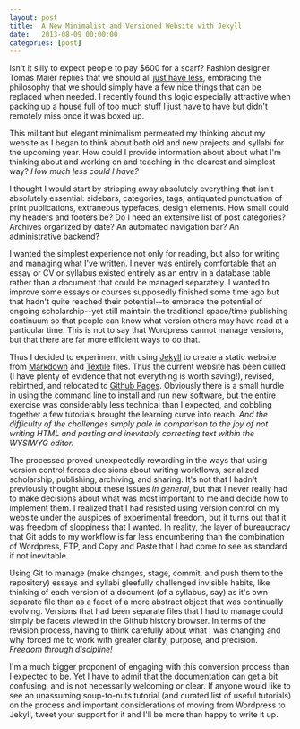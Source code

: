 ```yaml
---
layout: post
title:  A New Minimalist and Versioned Website with Jekyll
date:   2013-08-09 00:00:00
categories: [post]
---
```


Isn't it silly to expect people to pay $600 for a scarf? Fashion designer Tomas Maier replies that we should all [just have less](http://www.newyorker.com/reporting/2011/01/03/110103fa_fact_colapinto), embracing the philosophy that we should simply have a few nice things that can be replaced when needed. I recently found this logic especially attractive when packing up a house full of too much stuff I just have to have but didn't remotely miss once it was boxed up.

This militant but elegant minimalism permeated my thinking about my website as I began to think about both old and new projects and syllabi for the upcoming year. How could I provide information about about what I'm thinking about and working on and teaching in the clearest and simplest way? _How much less could I have?_

I thought I would start by stripping away absolutely everything that isn't absolutely essential: sidebars, categories, tags, antiquated punctuation of print publications, extraneous typefaces, design elements. How small could my headers and footers be? Do I need an extensive list of post categories? Archives organized by date? An automated navigation bar? An administrative backend?

I wanted the simplest experience not only for reading, but also for writing and managing what I've written. I never was entirely comfortable that an essay or CV or syllabus existed entirely as an entry in a database table rather than a document that could be managed separately. I wanted to improve some essays or courses supposedly finished some time ago but that hadn't quite reached their potential--to embrace the potential of ongoing scholarship--yet still maintain the traditional space/time publishing continuum so that people can know what version others may have read at a particular time. This is not to say that Wordpress cannot manage versions, but that there are far more efficient ways to do that.

Thus I decided to experiment with using [Jekyll](http://jekyllrb.com/) to create a static website from [Markdown](http://daringfireball.net/projects/markdown/) and [Textile](http://redcloth.org/textile) files. Thus the current website has been culled (I have plenty of evidence that not everything is worth saving!), revised, rebirthed, and relocated to [Github Pages](http://pages.github.com/). Obviously there is a small hurdle in using the command line to install and run new software, but the entire exercise was considerably less technical than I expected, and cobbling together a few tutorials brought the learning curve into reach. *And the difficulty of the challenges simply pale in comparison to the joy of not writing HTML and pasting and inevitably correcting text within the WYSIWYG editor.*

The processed proved unexpectedly rewarding in the ways that using version control forces decisions about writing workflows, serialized scholarship, publishing, archiving, and sharing. It's not that I hadn't previously thought about these issues _in general_, but that I never really had to make decisions about what was most important to me and decide how to implement them. I realized that I had resisted using version control on my website under the auspices of experimental freedom, but it turns out that it was freedom of sloppiness that I wanted. In reality, the layer of bureaucracy that Git adds to my workflow is far less encumbering than the combination of Wordpress, FTP, and Copy and Paste that I had come to see as standard if not inevitable. 

Using Git to manage (make changes, stage, commit, and push them to the repository) essays and syllabi gleefully challenged invisible habits, like thinking of each version of a document (of a syllabus, say) as it's own separate file than as a facet of a more abstract object that was continually evolving. Versions that had been separate files that I had to manage could simply be facets viewed in the Github history browser. In terms of the revision process, having to think carefully about what I was changing and why forced me to work with greater clarity, purpose, and precision. *Freedom through discipline!*

I'm a much bigger proponent of engaging with this conversion process than I expected to be. Yet I have to admit that the documentation can get a bit confusing, and is not necessarily welcoming or clear. If anyone would like to see an unassuming soup-to-nuts tutorial (and curated list of useful tutorials) on the process and important considerations of moving from Wordpress to Jekyll, tweet your support for it and I'll be more than happy to write it up.